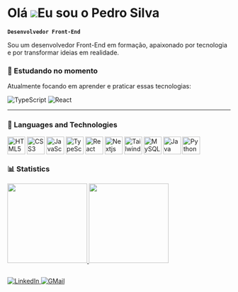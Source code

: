 Olá ![](https://user-images.githubusercontent.com/18350557/176309783-0785949b-9127-417c-8b55-ab5a4333674e.gif)Eu sou o Pedro Silva
===================================================================================================================================

**`Desenvolvedor Front-End`**

Sou um desenvolvedor Front-End em formação, apaixonado por tecnologia e por transformar ideias em realidade.

### 🌱 Estudando no momento
Atualmente focando em aprender e praticar essas tecnologias:
<p align="left">
  <img src="https://img.shields.io/badge/TypeScript-007ACC?style=for-the-badge&logo=typescript&logoColor=white" alt="TypeScript" />
  <img src="https://img.shields.io/badge/React-20232A?style=for-the-badge&logo=react&logoColor=61DAFB" alt="React" />
</p>

---

### 🚀 Languages and Technologies
<div style="display: inline-block;">
  <img 
    align="center" 
    alt="HTML5"
    title="HTML5"
    height="40"
    width="40"
    src="https://cdn.jsdelivr.net/gh/devicons/devicon@latest/icons/html5/html5-original.svg"
  >
   <img 
    align="center" 
    alt="CSS3"
    title="CSS3"
    height="40"
    width="40"
    src="https://cdn.jsdelivr.net/gh/devicons/devicon@latest/icons/css3/css3-original.svg"
  >
  <img 
    align="center" 
    alt="JavaScript"
    title="JavaScript"
    height="40"
    width="40"
    src="https://cdn.jsdelivr.net/gh/devicons/devicon@latest/icons/javascript/javascript-original.svg"
  >
  <img 
    align="center" 
    alt="TypeScript"
    title="TypeScript"
    height="40"
    width="40"
    src="https://cdn.jsdelivr.net/gh/devicons/devicon@latest/icons/typescript/typescript-original.svg"
  >
  <img 
    align="center" 
    alt="React"
    title="React"
    height="40"
    width="40"
    src="https://cdn.jsdelivr.net/gh/devicons/devicon@latest/icons/react/react-original.svg"
  >
  <img 
    align="center" 
    alt="Nextjs"
    title="Nextjs"
    height="40"
    width="40"
    src="https://cdn.jsdelivr.net/gh/devicons/devicon@latest/icons/nextjs/nextjs-original.svg"
  >
  <img 
    align="center" 
    alt="Tailwind"
    title="Tailwind"
    height="40"
    width="40"
    src="https://cdn.jsdelivr.net/gh/devicons/devicon@latest/icons/tailwindcss/tailwindcss-original.svg"
  >
  <img 
    align="center" 
    alt="MySQL"
    title="MySQL"
    height="40"
    width="40"
    src="https://cdn.jsdelivr.net/gh/devicons/devicon@latest/icons/mysql/mysql-original.svg"
  >
  <img 
    align="center" 
    alt="Java"
    title="Java"
    height="40"
    width="40"
    src="https://cdn.jsdelivr.net/gh/devicons/devicon@latest/icons/java/java-original.svg"
  >
    <img 
    align="center" 
    alt="Python"
    title="Python"
    height="40"
    width="40"
    src="https://cdn.jsdelivr.net/gh/devicons/devicon@latest/icons/python/python-original.svg"
  >
</div>

### 📊 Statistics
<div> 
  <a href="https://github.com/silvapedrodev">
  <img height="180em" src="https://github-readme-stats.vercel.app/api?username=silvapedrodev&show_icons=true&theme=nightowl&include_all_commits=flase"/>
  <img height="180em" src="https://github-readme-stats.vercel.app/api/top-langs/?username=silvapedrodev&theme=nightowl&layout=compact&custom_title=Most%20Used%20Languages&langs_count=9"/>
</div>

##

 <div>
  <a href="https://www.linkedin.com/in/py-pedrosilva/" target="_blank">
    <img src="https://img.shields.io/badge/LinkedIn-0077B5?style=for-the-badge&logo=linkedin&logoColor=white" alt="LinkedIn">
  </a>
   <a href="mailto:py.pedrosilva@gmail.com" target="_blank">
    <img src="https://img.shields.io/badge/Gmail-D14836?style=for-the-badge&logo=gmail&logoColor=white" alt="GMail">
  </a>
</div>
